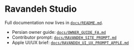 # Ravandeh Studio

Full documentation now lives in [`docs/README.md`](./docs/README.md).

- Persian owner guide: [`docs/OWNER_GUIDE_FA.md`](./docs/OWNER_GUIDE_FA.md)
- Contributor prompt: [`docs/RAVANDEH_SITE_PROMPT.md`](./docs/RAVANDEH_SITE_PROMPT.md)
- Apple UI/UX brief: [`docs/RAVANDEH_UI_UX_PROMPT_APPLE.md`](./docs/RAVANDEH_UI_UX_PROMPT_APPLE.md)
